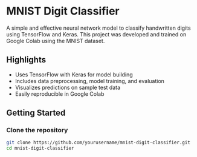 # MNIST Digit Classifier

A simple and effective neural network model to classify handwritten digits using TensorFlow and Keras. This project was developed and trained on Google Colab using the MNIST dataset.

## Highlights
- Uses TensorFlow with Keras for model building
- Includes data preprocessing, model training, and evaluation
- Visualizes predictions on sample test data
- Easily reproducible in Google Colab

## Getting Started

### Clone the repository
```bash
git clone https://github.com/yourusername/mnist-digit-classifier.git
cd mnist-digit-classifier
